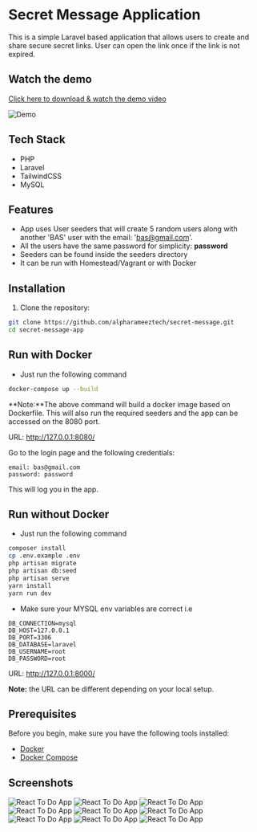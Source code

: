 # Secret Message Application

This is a simple Laravel based application that allows users to create and share secure secret links.
User can open the link once if the link is not expired.

## Watch the demo
[Click here to download & watch the demo video](public/images/video.mp4)

![Demo](public/images/video.gif)

## Tech Stack
- PHP
- Laravel
- TailwindCSS
- MySQL

## Features
- App uses User seeders that will create 5 random users along with another 'BAS' user
  with the email: 'bas@gmail.com'.
- All the users have the same password for simplicity: **password**
- Seeders can be found inside the seeders directory
- It can be run with Homestead/Vagrant or with Docker

## Installation

1. Clone the repository:

```bash
git clone https://github.com/alpharameeztech/secret-message.git
cd secret-message-app
```

## Run with Docker
- Just run the following command
```bash
docker-compose up --build
````
**Note:**The above command will build a docker image based on Dockerfile.
This will also run the required seeders and the app can be accessed on the
8080 port.

URL:
http://127.0.0.1:8080/

Go to the login page and the following credentials:

```
email: bas@gmail.com
password: password
```
This will log you in the app.

## Run without Docker
- Just run the following command
```bash
composer install
cp .env.example .env
php artisan migrate
php artisan db:seed
php artisan serve
yarn install
yarn run dev
````

- Make sure your MYSQL env variables are correct i.e
```
DB_CONNECTION=mysql
DB_HOST=127.0.0.1
DB_PORT=3306
DB_DATABASE=laravel
DB_USERNAME=root
DB_PASSWORD=root
```

URL:
http://127.0.0.1:8000/

**Note:** the URL can be different depending on your local setup.

## Prerequisites
Before you begin, make sure you have the following tools installed:
- [Docker](https://www.docker.com/)
- [Docker Compose](https://docs.docker.com/compose/)

## Screenshots
![React To Do App](public/images/1.png)
![React To Do App](public/images/2.png)
![React To Do App](public/images/3.png)
![React To Do App](public/images/4.png)
![React To Do App](public/images/5.png)
![React To Do App](public/images/6.png)
![React To Do App](public/images/7.png)
![React To Do App](public/images/8.png)
![React To Do App](public/images/9.png)
